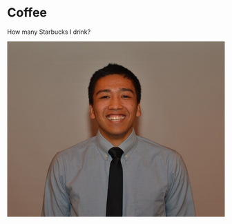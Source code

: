 # Coffee
How many Starbucks I drink?


![anthony](https://github.com/scalableinternetservices/MapKeep/raw/master/res/photos/anthony_miyaguchi.jpg)
